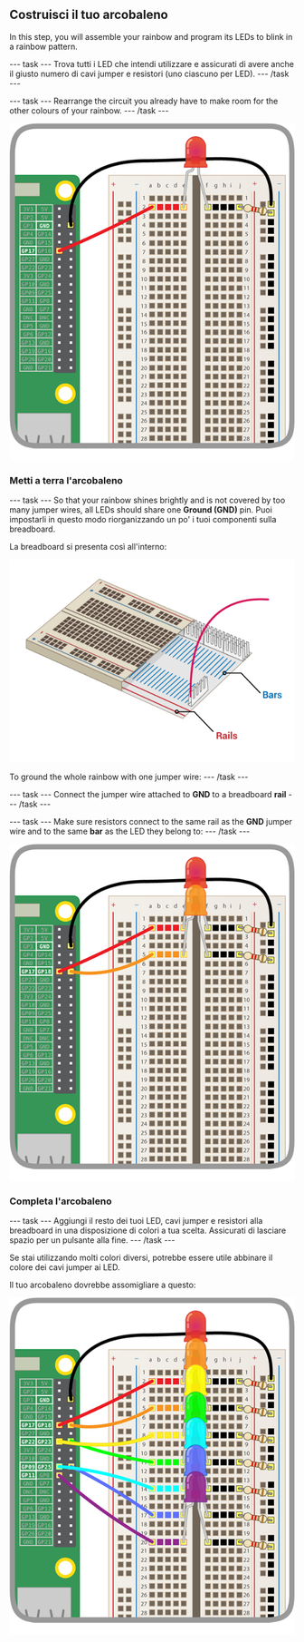 ## Costruisci il tuo arcobaleno

In this step, you will assemble your rainbow and program its LEDs to blink in a rainbow pattern.

\--- task \--- Trova tutti i LED che intendi utilizzare e assicurati di avere anche il giusto numero di cavi jumper e resistori (uno ciascuno per LED). \--- /task \---

\--- task \--- Rearrange the circuit you already have to make room for the other colours of your rainbow. \--- /task \---

![Circuito riorganizzato](images/oneled.png)

### Metti a terra l'arcobaleno

\--- task \--- So that your rainbow shines brightly and is not covered by too many jumper wires, all LEDs should share one **Ground (GND)** pin. Puoi impostarli in questo modo riorganizzando un po' i tuoi componenti sulla breadboard.

La breadboard si presenta così all'interno:

![Sezione trasversale della breadboard](images/breadboardxsection.png)

To ground the whole rainbow with one jumper wire: \--- /task \---

\--- task \--- Connect the jumper wire attached to **GND** to a breadboard **rail** \--- /task \---

\--- task \--- Make sure resistors connect to the same rail as the **GND** jumper wire and to the same **bar** as the LED they belong to: \--- /task \---

![Aggiunta di LED](images/twoleds.png)

### Completa l'arcobaleno

\--- task \--- Aggiungi il resto dei tuoi LED, cavi jumper e resistori alla breadboard in una disposizione di colori a tua scelta. Assicurati di lasciare spazio per un pulsante alla fine. \--- /task \---

Se stai utilizzando molti colori diversi, potrebbe essere utile abbinare il colore dei cavi jumper ai LED.

Il tuo arcobaleno dovrebbe assomigliare a questo:

![LED arcobaleno](images/rainbowleds.png)